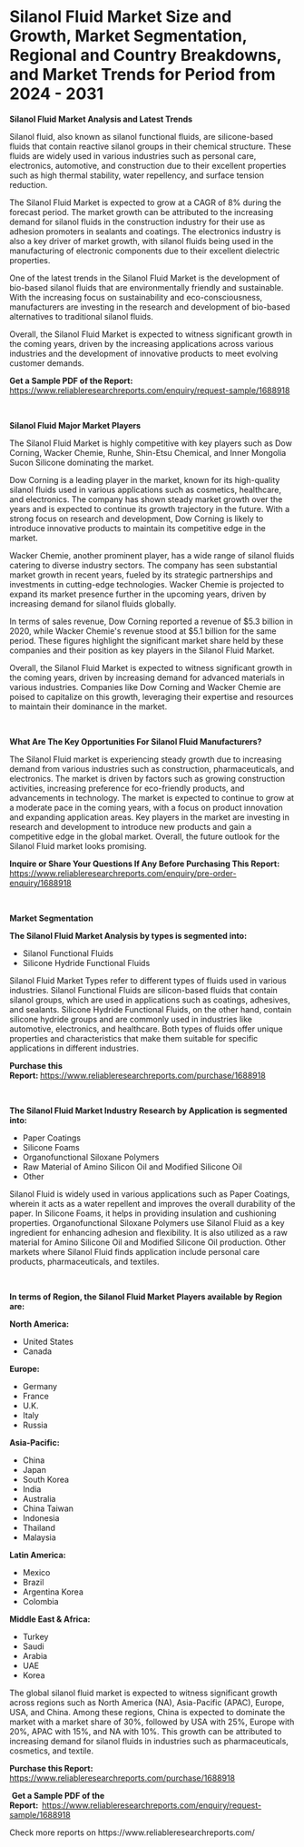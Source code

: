 <p><h1>Silanol Fluid Market Size and Growth, Market Segmentation, Regional and Country Breakdowns, and Market Trends for Period from 2024 -  2031</h1></p><p><strong>Silanol Fluid Market Analysis and Latest Trends</strong></p>
<p><p>Silanol fluid, also known as silanol functional fluids, are silicone-based fluids that contain reactive silanol groups in their chemical structure. These fluids are widely used in various industries such as personal care, electronics, automotive, and construction due to their excellent properties such as high thermal stability, water repellency, and surface tension reduction.</p><p>The Silanol Fluid Market is expected to grow at a CAGR of 8% during the forecast period. The market growth can be attributed to the increasing demand for silanol fluids in the construction industry for their use as adhesion promoters in sealants and coatings. The electronics industry is also a key driver of market growth, with silanol fluids being used in the manufacturing of electronic components due to their excellent dielectric properties.</p><p>One of the latest trends in the Silanol Fluid Market is the development of bio-based silanol fluids that are environmentally friendly and sustainable. With the increasing focus on sustainability and eco-consciousness, manufacturers are investing in the research and development of bio-based alternatives to traditional silanol fluids.</p><p>Overall, the Silanol Fluid Market is expected to witness significant growth in the coming years, driven by the increasing applications across various industries and the development of innovative products to meet evolving customer demands.</p></p>
<p><strong>Get a Sample PDF of the Report:&nbsp;</strong> <a href="https://www.reliableresearchreports.com/enquiry/request-sample/1688918">https://www.reliableresearchreports.com/enquiry/request-sample/1688918</a></p>
<p>&nbsp;</p>
<p><strong>Silanol Fluid Major Market Players</strong></p>
<p><p>The Silanol Fluid Market is highly competitive with key players such as Dow Corning, Wacker Chemie, Runhe, Shin-Etsu Chemical, and Inner Mongolia Sucon Silicone dominating the market. </p><p>Dow Corning is a leading player in the market, known for its high-quality silanol fluids used in various applications such as cosmetics, healthcare, and electronics. The company has shown steady market growth over the years and is expected to continue its growth trajectory in the future. With a strong focus on research and development, Dow Corning is likely to introduce innovative products to maintain its competitive edge in the market.</p><p>Wacker Chemie, another prominent player, has a wide range of silanol fluids catering to diverse industry sectors. The company has seen substantial market growth in recent years, fueled by its strategic partnerships and investments in cutting-edge technologies. Wacker Chemie is projected to expand its market presence further in the upcoming years, driven by increasing demand for silanol fluids globally.</p><p>In terms of sales revenue, Dow Corning reported a revenue of $5.3 billion in 2020, while Wacker Chemie's revenue stood at $5.1 billion for the same period. These figures highlight the significant market share held by these companies and their position as key players in the Silanol Fluid Market.</p><p>Overall, the Silanol Fluid Market is expected to witness significant growth in the coming years, driven by increasing demand for advanced materials in various industries. Companies like Dow Corning and Wacker Chemie are poised to capitalize on this growth, leveraging their expertise and resources to maintain their dominance in the market.</p></p>
<p>&nbsp;</p>
<p><strong>What Are The Key Opportunities For Silanol Fluid Manufacturers?</strong></p>
<p><p>The Silanol Fluid market is experiencing steady growth due to increasing demand from various industries such as construction, pharmaceuticals, and electronics. The market is driven by factors such as growing construction activities, increasing preference for eco-friendly products, and advancements in technology. The market is expected to continue to grow at a moderate pace in the coming years, with a focus on product innovation and expanding application areas. Key players in the market are investing in research and development to introduce new products and gain a competitive edge in the global market. Overall, the future outlook for the Silanol Fluid market looks promising.</p></p>
<p><strong>Inquire or Share Your Questions If Any Before Purchasing This Report:</strong> <a href="https://www.reliableresearchreports.com/enquiry/pre-order-enquiry/1688918">https://www.reliableresearchreports.com/enquiry/pre-order-enquiry/1688918</a></p>
<p>&nbsp;</p>
<p><strong>Market Segmentation</strong></p>
<p><strong>The Silanol Fluid Market Analysis by types is segmented into:</strong></p>
<p><ul><li>Silanol Functional Fluids</li><li>Silicone Hydride Functional Fluids</li></ul></p>
<p><p>Silanol Fluid Market Types refer to different types of fluids used in various industries. Silanol Functional Fluids are silicon-based fluids that contain silanol groups, which are used in applications such as coatings, adhesives, and sealants. Silicone Hydride Functional Fluids, on the other hand, contain silicone hydride groups and are commonly used in industries like automotive, electronics, and healthcare. Both types of fluids offer unique properties and characteristics that make them suitable for specific applications in different industries.</p></p>
<p><strong>Purchase this Report:&nbsp;</strong><a href="https://www.reliableresearchreports.com/purchase/1688918">https://www.reliableresearchreports.com/purchase/1688918</a></p>
<p>&nbsp;</p>
<p><strong>The Silanol Fluid Market Industry Research by Application is segmented into:</strong></p>
<p><ul><li>Paper Coatings</li><li>Silicone Foams</li><li>Organofunctional Siloxane Polymers</li><li>Raw Material of Amino Silicon Oil and Modified Silicone Oil</li><li>Other</li></ul></p>
<p><p>Silanol Fluid is widely used in various applications such as Paper Coatings, wherein it acts as a water repellent and improves the overall durability of the paper. In Silicone Foams, it helps in providing insulation and cushioning properties. Organofunctional Siloxane Polymers use Silanol Fluid as a key ingredient for enhancing adhesion and flexibility. It is also utilized as a raw material for Amino Silicone Oil and Modified Silicone Oil production. Other markets where Silanol Fluid finds application include personal care products, pharmaceuticals, and textiles.</p></p>
<p>&nbsp;</p>
<p><strong>In terms of Region, the Silanol Fluid Market Players available by Region are:</strong></p>
<p>
    <p> <strong> North America: </strong>
        <ul>
            <li>United States</li>
            <li>Canada</li>
        </ul>
        </p> 
    <p> <strong> Europe: </strong>
        <ul>
            <li>Germany</li>
            <li>France</li>
            <li>U.K.</li>
            <li>Italy</li>
            <li>Russia</li>
        </ul>
        </p> 
    <p> <strong> Asia-Pacific: </strong>
        <ul>
            <li>China</li>
            <li>Japan</li>
            <li>South Korea</li>
            <li>India</li>
            <li>Australia</li>
            <li>China Taiwan</li>
            <li>Indonesia</li>
            <li>Thailand</li>
            <li>Malaysia</li>
        </ul>
        </p> 
    <p> <strong> Latin America: </strong>
        <ul>
            <li>Mexico</li>
            <li>Brazil</li>
            <li>Argentina Korea</li>
            <li>Colombia</li>
        </ul>
        </p> 
    <p> <strong> Middle East & Africa: </strong>
        <ul>
            <li>Turkey</li>
            <li>Saudi</li>
            <li>Arabia</li>
            <li>UAE</li>
            <li>Korea</li>
        </ul>
    </p>
    </p>
<p><p>The global silanol fluid market is expected to witness significant growth across regions such as North America (NA), Asia-Pacific (APAC), Europe, USA, and China. Among these regions, China is expected to dominate the market with a market share of 30%, followed by USA with 25%, Europe with 20%, APAC with 15%, and NA with 10%. This growth can be attributed to increasing demand for silanol fluids in industries such as pharmaceuticals, cosmetics, and textile.</p></p>
<p><strong>Purchase this Report: </strong><a href="https://www.reliableresearchreports.com/purchase/1688918">https://www.reliableresearchreports.com/purchase/1688918</a></p>
<p>&nbsp;<strong>Get a Sample PDF of the Report:&nbsp;&nbsp;</strong><a href="https://www.reliableresearchreports.com/enquiry/request-sample/1688918">https://www.reliableresearchreports.com/enquiry/request-sample/1688918</a></p>
<p><strong></strong></p>
<p>Check more reports on https://www.reliableresearchreports.com/</p>